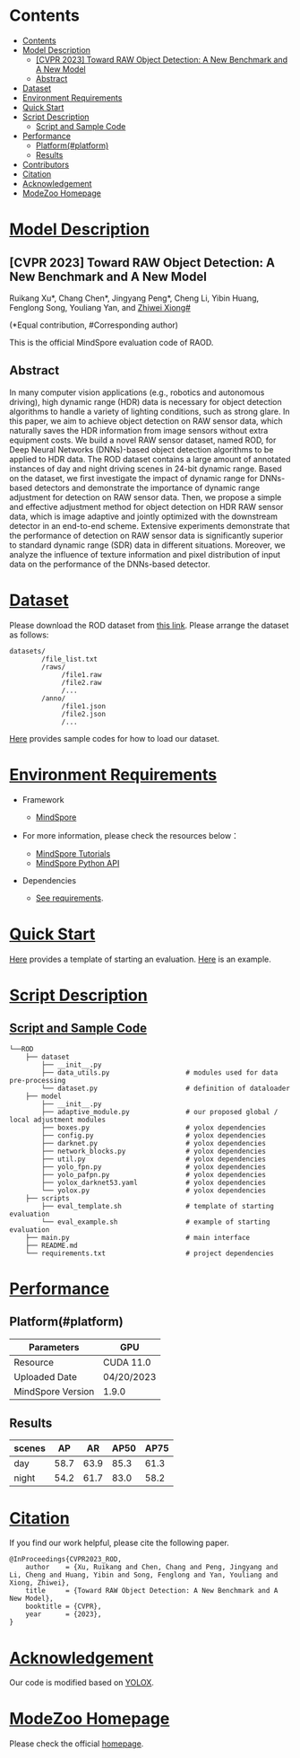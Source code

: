 # Contents

- [Contents](#contents)
- [Model Description](#model-description)
    - [\[CVPR 2023\] Toward RAW Object Detection: A New Benchmark and A New Model](#cvpr-2023-toward-raw-object-detection-a-new-benchmark-and-a-new-model)
    - [Abstract](#abstract)
- [Dataset](#dataset)
- [Environment Requirements](#environment-requirements)
- [Quick Start](#quick-start)
- [Script Description](#script-description)
    - [Script and Sample Code](#script-and-sample-code)
- [Performance](#performance)
    - [Platform(#platform)](#platformplatform)
    - [Results](#results)
- [Contributors](#contributors)
- [Citation](#citation)
- [Acknowledgement](#acknowledgement)
- [ModeZoo Homepage](#modezoo-homepage)

# [Model Description](#model-description)

## [CVPR 2023] Toward RAW Object Detection: A New Benchmark and A New Model

Ruikang Xu*, Chang Chen*, Jingyang Peng*, Cheng Li, Yibin Huang, Fenglong Song, Youliang Yan, and [Zhiwei Xiong#](http://staff.ustc.edu.cn/~zwxiong)

(*Equal contribution, #Corresponding author)

This is the official MindSpore evaluation code of RAOD.

## Abstract

In many computer vision applications (e.g., robotics and
autonomous driving), high dynamic range (HDR) data is
necessary for object detection algorithms to handle a variety of lighting conditions, such as strong glare. In this paper, we aim to achieve object detection on RAW sensor data, which naturally saves the HDR information from image sensors without extra equipment costs. We build a novel RAW sensor dataset, named ROD, for Deep Neural Networks (DNNs)-based object detection algorithms to be applied to HDR data. The ROD dataset contains a large amount of annotated instances of day and night driving scenes in 24-bit dynamic range. Based on the dataset, we first investigate the impact of dynamic range for DNNs-based detectors and demonstrate the importance of dynamic range adjustment for detection on RAW sensor data. Then, we propose a simple and effective adjustment method for object detection on HDR RAW sensor data, which is image adaptive and jointly optimized with the downstream detector in an end-to-end scheme. Extensive experiments demonstrate that the performance of detection on RAW sensor data is significantly superior to standard dynamic range (SDR) data in different situations. Moreover, we analyze the influence of texture information and pixel distribution of input data on the performance of the DNNs-based detector.

# [Dataset](#dataset)

Please download the ROD dataset from [this link](https://openi.pcl.ac.cn/innovation_contest/innov202305091731448/datasets?lang=en-US). Please arrange the dataset as follows:

```text
datasets/
        /file_list.txt
        /raws/
             /file1.raw
             /file2.raw
             /...
        /anno/
             /file1.json
             /file2.json
             /...
```

[Here](https://openi.pcl.ac.cn/innovation_contest/innov202305091731448) provides sample codes for how to load our dataset.

# [Environment Requirements](#environment-requirements)

- Framework
    - [MindSpore](https://www.mindspore.cn/install/en)
- For more information, please check the resources below：
    - [MindSpore Tutorials](https://www.mindspore.cn/tutorials/en/master/index.html)
    - [MindSpore Python API](https://www.mindspore.cn/docs/en/master/api_python/mindspore.html)

- Dependencies
    - [See requirements](./requirements.txt).

# [Quick Start](#quick-start)

[Here](./scripts/eval_template.sh) provides a template of starting an evaluation. [Here](./scripts/eval_example.sh) is an example.

# [Script Description](#script-description)

## [Script and Sample Code](#script-and-sample-code)

```text
└──ROD
    ├── dataset
        ├── __init__.py
        ├── data_utils.py                   # modules used for data pre-processing
        └── dataset.py                      # definition of dataloader
    ├── model
        ├── __init__.py
        ├── adaptive_module.py              # our proposed global / local adjustment modules
        ├── boxes.py                        # yolox dependencies
        ├── config.py                       # yolox dependencies
        ├── darknet.py                      # yolox dependencies
        ├── network_blocks.py               # yolox dependencies
        ├── util.py                         # yolox dependencies
        ├── yolo_fpn.py                     # yolox dependencies
        ├── yolo_pafpn.py                   # yolox dependencies
        ├── yolox_darknet53.yaml            # yolox dependencies
        └── yolox.py                        # yolox dependencies
    ├── scripts
        ├── eval_template.sh                # template of starting evaluation
        └── eval_example.sh                 # example of starting evaluation
    ├── main.py                             # main interface
    ├── README.md
    └── requirements.txt                    # project dependencies
```

# [Performance](#performance)

## Platform(#platform)

| Parameters          | GPU                         |
| ------------------- | --------------------------- |
| Resource            | CUDA 11.0                   |
| Uploaded Date       | 04/20/2023                  |
| MindSpore Version   | 1.9.0                       |

## Results

| scenes | AP   | AR   | AP50 | AP75 |
| ------ | ---- | ---- | ---- | ---- |
| day    | 58.7 | 63.9 | 85.3 | 61.3 |
| night  | 54.2 | 61.7 | 83.0 | 58.2 |

# [Citation](#citation)

If you find our work helpful, please cite the following paper.

```text
@InProceedings{CVPR2023_ROD,
    author    = {Xu, Ruikang and Chen, Chang and Peng, Jingyang and Li, Cheng and Huang, Yibin and Song, Fenglong and Yan, Youliang and Xiong, Zhiwei},
    title     = {Toward RAW Object Detection: A New Benchmark and A New Model},
    booktitle = {CVPR},
    year      = {2023},
}
```

# [Acknowledgement](#acknowledgement)

Our code is modified based on [YOLOX](https://github.com/Megvii-BaseDetection/YOLOX).

# [ModeZoo Homepage](#modelzoo)

Please check the official [homepage](https://gitee.com/mindspore/models).
